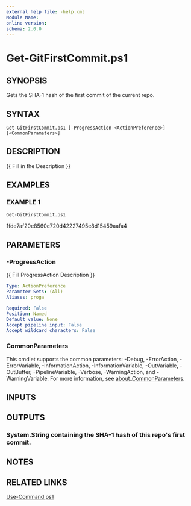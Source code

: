 ```yaml
---
external help file: -help.xml
Module Name:
online version:
schema: 2.0.0
---
```


# Get-GitFirstCommit.ps1

## SYNOPSIS
Gets the SHA-1 hash of the first commit of the current repo.

## SYNTAX

```
Get-GitFirstCommit.ps1 [-ProgressAction <ActionPreference>] [<CommonParameters>]
```

## DESCRIPTION
{{ Fill in the Description }}

## EXAMPLES

### EXAMPLE 1
```
Get-GitFirstCommit.ps1
```

1fde7af20e8560c720d42227495e8d15459aafa4

## PARAMETERS

### -ProgressAction
{{ Fill ProgressAction Description }}

```yaml
Type: ActionPreference
Parameter Sets: (All)
Aliases: proga

Required: False
Position: Named
Default value: None
Accept pipeline input: False
Accept wildcard characters: False
```

### CommonParameters
This cmdlet supports the common parameters: -Debug, -ErrorAction, -ErrorVariable, -InformationAction, -InformationVariable, -OutVariable, -OutBuffer, -PipelineVariable, -Verbose, -WarningAction, and -WarningVariable. For more information, see [about_CommonParameters](http://go.microsoft.com/fwlink/?LinkID=113216).

## INPUTS

## OUTPUTS

### System.String containing the SHA-1 hash of this repo's first commit.
## NOTES

## RELATED LINKS

[Use-Command.ps1]()

